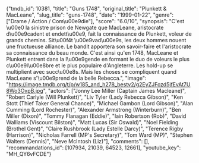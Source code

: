 {"tmdb_id": 10381, "title": "Guns 1748", "original_title": "Plunkett & MacLeane", "slug_title": "guns-1748", "date": "1999-01-22", "genre": ["Drame / Action / Com\u00e9die"], "score": "6.0/10", "synopsis": "C'est \u00e0 la sinistre prison de Newgate que MacLeane, aristocrate d\u00e9cadent et endett\u00e9, fait la connaissance de Plunkett, voleur de grands chemins. Sit\u00f4t \u00e9vad\u00e9s, les deux hommes nouent une fructueuse alliance. Le bandit apportera son savoir-faire et l'aristocrate sa connaissance du beau monde. C'est ainsi qu'en 1748, MacLeane et Plunkett entrent dans la l\u00e9gende en formant le duo de voleurs le plus c\u00e9l\u00e8bre et le plus populaire d'Angleterre. Les hold-up se multiplient avec succ\u00e8s. Mais les choses se compliquent quand MacLeane s'\u00e9prend de la belle Rebecca.", "image": "https://image.tmdb.org/t/p/w185_and_h278_bestv2/g2EyZJFozd5jfEvAt7U8Wo3OxpB.jpg", "actors": ["Jonny Lee Miller (Captain James Macleane)", "Robert Carlyle (Will Plunkett)", "Liv Tyler (Lady Rebecca Gibson)", "Ken Stott (Thief Taker General Chance)", "Michael Gambon (Lord Gibson)", "Alan Cumming (Lord Rochester)", "Alexander Armstrong (Winterburn)", "Ben Miller (Dixon)", "Tommy Flanagan (Eddie)", "Iain Robertson (Rob)", "David Walliams (Viscount Bilston)", "Matt Lucas (Sir Oswald)", "Noel Fielding (Brothel Gent)", "Claire Rushbrook (Lady Estelle Darcy)", "Terence Rigby (Harrison)", "Nicholas Farrell (MP's Secretary)", "Tom Ward (MP)", "Stephen Walters (Dennis)", "Neve McIntosh (Liz)"], "comments": [], "recommandations_id": [107934, 21039, 64523, 12661], "youtube_key": "MH_QY6vFCDE"}